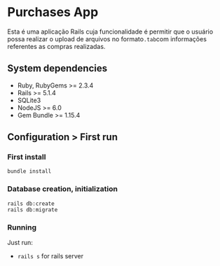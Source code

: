 # Purchases App

Esta é uma aplicação Rails cuja funcionalidade é permitir que o usuário possa realizar o upload de arquivos no formato`.tab`com informações referentes as compras realizadas.

## System dependencies
* Ruby, RubyGems >= 2.3.4
* Rails >= 5.1.4
* SQLite3
* NodeJS >= 6.0
* Gem Bundle >= 1.15.4

## Configuration > First run

### First install
    bundle install

### Database creation, initialization
    rails db:create
    rails db:migrate

### Running

Just run:

 * `rails s` for rails server
